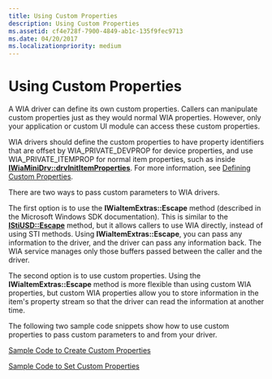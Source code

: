 ```yaml
---
title: Using Custom Properties
description: Using Custom Properties
ms.assetid: cf4e728f-7900-4849-ab1c-135f9fec9713
ms.date: 04/20/2017
ms.localizationpriority: medium
---
```


# Using Custom Properties





A WIA driver can define its own custom properties. Callers can manipulate custom properties just as they would normal WIA properties. However, only your application or custom UI module can access these custom properties.

WIA drivers should define the custom properties to have property identifiers that are offset by WIA\_PRIVATE\_DEVPROP for device properties, and use WIA\_PRIVATE\_ITEMPROP for normal item properties, such as inside [**IWiaMiniDrv::drvInitItemProperties**](/windows-hardware/drivers/ddi/wiamindr_lh/nf-wiamindr_lh-iwiaminidrv-drvinititemproperties). For more information, see [Defining Custom Properties](defining-custom-properties.md).

There are two ways to pass custom parameters to WIA drivers.

The first option is to use the **IWiaItemExtras::Escape** method (described in the Microsoft Windows SDK documentation). This is similar to the [**IStiUSD::Escape**](/windows-hardware/drivers/ddi/stiusd/nf-stiusd-istiusd-escape) method, but it allows callers to use WIA directly, instead of using STI methods. Using **IWiaItemExtras::Escape**, you can pass any information to the driver, and the driver can pass any information back. The WIA service manages only those buffers passed between the caller and the driver.

The second option is to use custom properties. Using the **IWiaItemExtras::Escape** method is more flexible than using custom WIA properties, but custom WIA properties allow you to store information in the item's property stream so that the driver can read the information at another time.

The following two sample code snippets show how to use custom properties to pass custom parameters to and from your driver.

[Sample Code to Create Custom Properties](sample-code-to-create-custom-properties.md)

[Sample Code to Set Custom Properties](sample-code-to-set-custom-properties.md)

 

